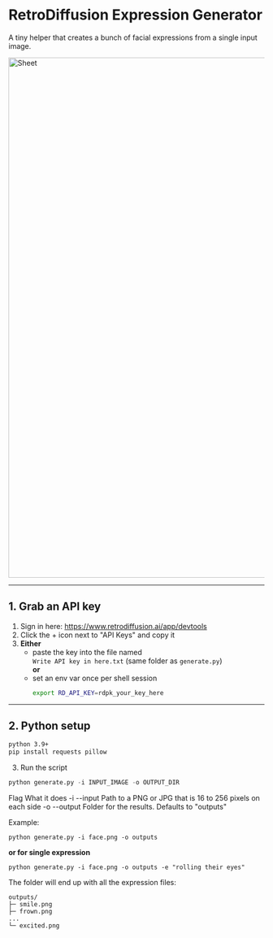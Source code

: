 # RetroDiffusion Expression Generator

A tiny helper that creates a bunch of facial expressions from a single input image.

<img width="1344" height="1024" alt="Sheet" src="https://github.com/user-attachments/assets/48e81145-a053-4a72-9104-ac3c4ba8e933" />

---

## 1. Grab an API key

1. Sign in here: <https://www.retrodiffusion.ai/app/devtools>  
2. Click the + icon next to "API Keys" and copy it  
3. **Either**  
   * paste the key into the file named  
     `Write API key in here.txt` (same folder as `generate.py`)  
   **or**  
   * set an env var once per shell session  
     ```bash
     export RD_API_KEY=rdpk_your_key_here
     ```

---

## 2. Python setup

```bash
python 3.9+
pip install requests pillow
```

3. Run the script

```python
python generate.py -i INPUT_IMAGE -o OUTPUT_DIR
```

Flag	What it does
-i --input	Path to a PNG or JPG that is 16 to 256 pixels on each side
-o --output	Folder for the results. Defaults to "outputs"

Example:

```
python generate.py -i face.png -o outputs
```
**or for single expression**
```
python generate.py -i face.png -o outputs -e "rolling their eyes"
```

The folder will end up with all the expression files:

```
outputs/
├─ smile.png
├─ frown.png
...
└─ excited.png
```
